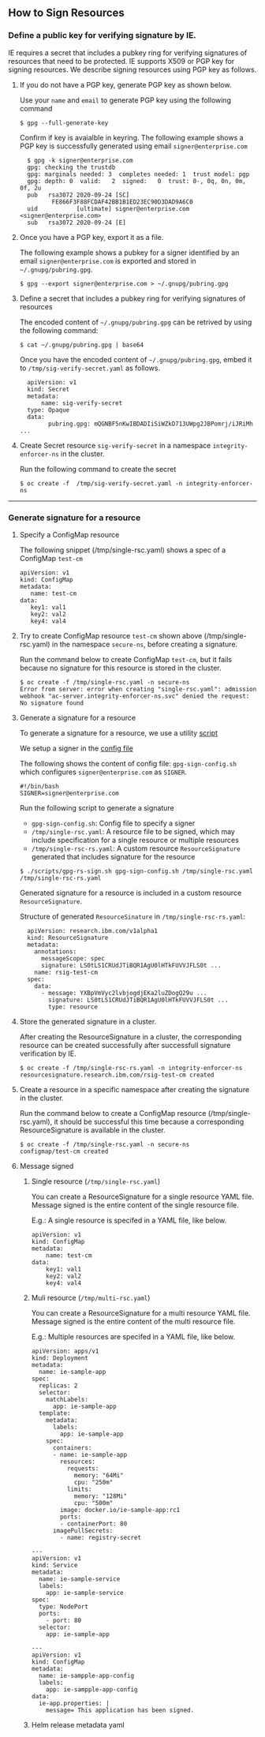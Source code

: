 ## How to Sign Resources

### Define a public key for verifying signature by IE.

IE requires a secret that includes a pubkey ring for verifying signatures of resources that need to be protected.  IE supports X509 or PGP key for signing resources. We describe signing resources using PGP key as follows.

1. If you do not have a PGP key, generate PGP key as shown below.
   
    Use your `name` and `email` to generate PGP key using the following command
    ```
    $ gpg --full-generate-key
    ```

    Confirm if key is avaialble in keyring. The following example shows a PGP key is successfully generated using email `signer@enterprise.com`
    ```
      $ gpg -k signer@enterprise.com
      gpg: checking the trustdb
      gpg: marginals needed: 3  completes needed: 1  trust model: pgp
      gpg: depth: 0  valid:   2  signed:   0  trust: 0-, 0q, 0n, 0m, 0f, 2u
      pub   rsa3072 2020-09-24 [SC]
             FE866F3F88FCDAF42BB1B1ED23EC90D3DAD9A6C0
      uid           [ultimate] signer@enterprise.com <signer@enterprise.com>
      sub   rsa3072 2020-09-24 [E]
    ```
2. Once you have a PGP key, export it as a file.

    The following example shows a pubkey for a signer identified by an email `signer@enterprise.com` is exported and stored in `~/.gnupg/pubring.gpg`.

    ```
    $ gpg --export signer@enterprise.com > ~/.gnupg/pubring.gpg
    ```

3. Define a secret that includes a pubkey ring for verifying signatures of resources

   The encoded content of `~/.gnupg/pubring.gpg` can be retrived by using the following command:
    ```
    $ cat ~/.gnupg/pubring.gpg | base64
    ```

    Once you have the encoded content of `~/.gnupg/pubring.gpg`, embed it to `/tmp/sig-verify-secret.yaml` as follows.

    ```
      apiVersion: v1
      kind: Secret
      metadata:
          name: sig-verify-secret
      type: Opaque
      data:
            pubring.gpg: mQGNBF5nKwIBDADIiSiWZkD713UWpg2JBPomrj/iJRiMh ...
    ```
4. Create Secret resource `sig-verify-secret` in a namespace `integrity-enforcer-ns` in the cluster.

    Run the following command to create the secret
    ```
    $ oc create -f  /tmp/sig-verify-secret.yaml -n integrity-enforcer-ns
    ```

---


### Generate signature for a resource

1. Specify a ConfigMap resource 
    
   The following snippet (/tmp/single-rsc.yaml) shows a spec of a ConfigMap `test-cm`
   ```
   apiVersion: v1
   kind: ConfigMap
   metadata:
      name: test-cm
   data:
      key1: val1
      key2: val2
      key4: val4   

   ```
2. Try to create ConfigMap resource `test-cm` shown above (/tmp/single-rsc.yaml) in the namespace `secure-ns`, before creating a signature.

    Run the command below to create ConfigMap `test-cm`, but it fails because no signature for this resource is stored in the cluster.

    ```
    $ oc create -f /tmp/single-rsc.yaml -n secure-ns
    Error from server: error when creating "single-rsc.yaml": admission webhook "ac-server.integrity-enforcer-ns.svc" denied the request: No signature found
    ```

3. Generate a signature for a resource 

    To generate a signature for a resource,  we use a utility [script](https://github.ibm.com/mutation-advisor/ciso-css-sign/blob/master/gpg-rs-sign.sh)

    We setup a signer in the [config file](https://github.ibm.com/mutation-advisor/ciso-css-sign/blob/master/gpg-sign-config.sh)

    The following shows the content of config file: `gpg-sign-config.sh`  which configures `signer@enterprise.com` as `SIGNER`.

    ```
    #!/bin/bash
    SIGNER=signer@enterprise.com
    ```

    Run the following script to generate a signature
      - `gpg-sign-config.sh`:  Config file to specify a signer
      - `/tmp/single-rsc.yaml`:  A resource file to be signed, which may include specification for a single resource or multiple resources
      - `/tmp/single-rsc-rs.yaml`: A custom resource `ResourceSignature` generated that includes signature for the resource

    ```
    $ ./scripts/gpg-rs-sign.sh gpg-sign-config.sh /tmp/single-rsc.yaml /tmp/single-rsc-rs.yaml
    ```

    Generated signature for a resource is included in a custom resource `ResourceSignature`.

    Structure of generated `ResourceSinature` in `/tmp/single-rsc-rs.yaml`:
    
    ```
      apiVersion: research.ibm.com/v1alpha1
      kind: ResourceSignature
      metadata:
        annotations:
          messageScope: spec
          signature: LS0tLS1CRUdJTiBQR1AgU0lHTkFUVVJFLS0t ...
        name: rsig-test-cm
      spec:
        data:
          - message: YXBpVmVyc2lvbjogdjEKa2luZDogQ29u ...
            signature: LS0tLS1CRUdJTiBQR1AgU0lHTkFUVVJFLS0t ...
            type: resource
    ```
    
4. Store the generated signature in a cluster.
    
    After creating the ResourceSignature in a cluster, the corresponding resource can be created successfully after successfull signature verification by IE.
    
    ```
    $ oc create -f /tmp/single-rsc-rs.yaml -n integrity-enforcer-ns
    resourcesignature.research.ibm.com/rsig-test-cm created
    ```

5. Create a resource in a specific namespace after creating the signature in the cluster.

    Run the command below to create a ConfigMap resource (/tmp/single-rsc.yaml), it should be successful this time because a corresponding ResourceSignature is available in the cluster.
    ```
    $ oc create -f /tmp/single-rsc.yaml -n secure-ns
    configmap/test-cm created
    ```
    
    
6. Message signed
    
    1. Single resource (`/tmp/single-rsc.yaml`)
        
        You can create a ResourceSignature for a single resource YAML file.
        Message signed is the entire content of the single resource file.

        E.g.:  A single resource is specifed in a YAML file, like below.
        ```
        apiVersion: v1
        kind: ConfigMap
        metadata:
            name: test-cm
        data:
            key1: val1
            key2: val2
            key4: val4
        ```

    2. Muli resource (`/tmp/multi-rsc.yaml`)

        You can create a ResourceSignature for a multi resource YAML file.
        Message signed is the entire content of the multi resource file.

        E.g.:  Multiple resources are specifed in a YAML file, like below.
      
        ```
        apiVersion: apps/v1
        kind: Deployment
        metadata:
          name: ie-sample-app
        spec:
          replicas: 2
          selector:
            matchLabels:
              app: ie-sample-app
          template:
            metadata:
              labels:
                app: ie-sample-app
            spec:
              containers:
              - name: ie-sample-app
                resources:
                  requests:
                    memory: "64Mi"
                    cpu: "250m"
                  limits:
                    memory: "128Mi"
                    cpu: "500m"
                image: docker.io/ie-sample-app:rc1
                ports:
                - containerPort: 80
              imagePullSecrets:
                - name: registry-secret

        ---
        apiVersion: v1
        kind: Service
        metadata:
          name: ie-sample-service
          labels:
            app: ie-sample-service
        spec:
          type: NodePort
          ports:
            - port: 80
          selector:
            app: ie-sample-app

        ---
        apiVersion: v1
        kind: ConfigMap
        metadata:
          name: ie-sampple-app-config
          labels:
            app: ie-sampple-app-config
        data:
          ie-app.properties: |
            message= This application has been signed.
        ```
    3. Helm release metadata yaml